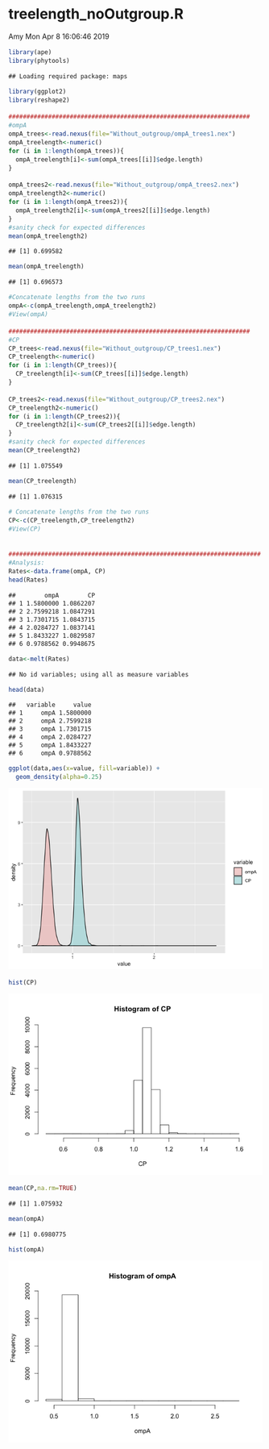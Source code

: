 treelength\_noOutgroup.R
================
Amy
Mon Apr 8 16:06:46 2019

``` r
library(ape)
library(phytools)
```

    ## Loading required package: maps

``` r
library(ggplot2)
library(reshape2)

###################################################################
#ompA
ompA_trees<-read.nexus(file="Without_outgroup/ompA_trees1.nex")
ompA_treelength<-numeric()
for (i in 1:length(ompA_trees)){
  ompA_treelength[i]<-sum(ompA_trees[[i]]$edge.length)
}

ompA_trees2<-read.nexus(file="Without_outgroup/ompA_trees2.nex")
ompA_treelength2<-numeric()
for (i in 1:length(ompA_trees2)){
  ompA_treelength2[i]<-sum(ompA_trees2[[i]]$edge.length)
}
#sanity check for expected differences
mean(ompA_treelength2)
```

    ## [1] 0.699582

``` r
mean(ompA_treelength)
```

    ## [1] 0.696573

``` r
#Concatenate lengths from the two runs
ompA<-c(ompA_treelength,ompA_treelength2)
#View(ompA)

###################################################################
#CP
CP_trees<-read.nexus(file="Without_outgroup/CP_trees1.nex")
CP_treelength<-numeric()
for (i in 1:length(CP_trees)){
  CP_treelength[i]<-sum(CP_trees[[i]]$edge.length)
}

CP_trees2<-read.nexus(file="Without_outgroup/CP_trees2.nex")
CP_treelength2<-numeric()
for (i in 1:length(CP_trees2)){
  CP_treelength2[i]<-sum(CP_trees2[[i]]$edge.length)
}
#sanity check for expected differences
mean(CP_treelength2)
```

    ## [1] 1.075549

``` r
mean(CP_treelength)
```

    ## [1] 1.076315

``` r
# Concatenate lengths from the two runs
CP<-c(CP_treelength,CP_treelength2)
#View(CP)


######################################################################
#Analysis:
Rates<-data.frame(ompA, CP)
head(Rates)
```

    ##        ompA        CP
    ## 1 1.5800000 1.0862207
    ## 2 2.7599218 1.0847291
    ## 3 1.7301715 1.0843715
    ## 4 2.0284727 1.0837141
    ## 5 1.8433227 1.0829587
    ## 6 0.9788562 0.9948675

``` r
data<-melt(Rates)
```

    ## No id variables; using all as measure variables

``` r
head(data)
```

    ##   variable     value
    ## 1     ompA 1.5800000
    ## 2     ompA 2.7599218
    ## 3     ompA 1.7301715
    ## 4     ompA 2.0284727
    ## 5     ompA 1.8433227
    ## 6     ompA 0.9788562

``` r
ggplot(data,aes(x=value, fill=variable)) + 
  geom_density(alpha=0.25)
```

![](treelength_noOutgroup_files/figure-gfm/unnamed-chunk-1-1.png)<!-- -->

``` r
hist(CP)
```

![](treelength_noOutgroup_files/figure-gfm/unnamed-chunk-1-2.png)<!-- -->

``` r
mean(CP,na.rm=TRUE)
```

    ## [1] 1.075932

``` r
mean(ompA)
```

    ## [1] 0.6980775

``` r
hist(ompA)
```

![](treelength_noOutgroup_files/figure-gfm/unnamed-chunk-1-3.png)<!-- -->
